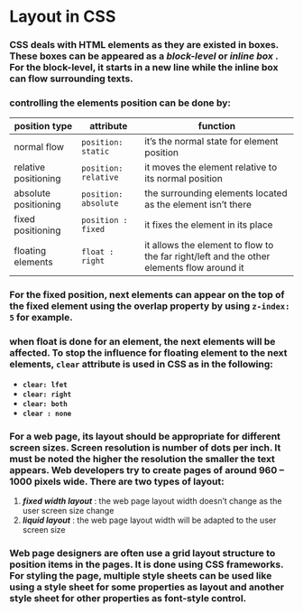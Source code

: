 # Layout in CSS
### CSS deals with HTML elements as they are existed in boxes. These boxes can be appeared as a **_block-level_** or **_inline box_** . For the block-level, it starts in a new line while the inline box can flow surrounding texts.
### controlling the elements position can be done by:

| position type | attribute | function |
| ------------- | --------- | -------- |
| normal flow | `position: static` | it’s the normal state for element position |
| relative positioning | `position: relative` | it moves the element relative to its normal position |
| absolute positioning | `position: absolute` | the surrounding elements located as the element isn’t there |
| fixed positioning | `position : fixed` | it fixes the element in its place | 
| floating elements | `float : right` | it allows the element to flow to the far right/left and the other elements flow around it |

### For the fixed position, next elements can appear on the top of the fixed element using the overlap property by using `z-index: 5` for example.
### when float is done for an element, the next elements will be affected. To stop the influence for floating element to the next elements, `clear` attribute is used in CSS as in the following:
  - **`clear: lfet`**
  - **`clear: right`**
  - **`clear: both`**
  - **`clear : none`**
### For a web page, its layout should be appropriate for different screen sizes. Screen resolution is number of dots per inch. It must be noted the higher the resolution the smaller the text appears. Web developers try to create pages of around 960 – 1000 pixels wide. There are two types of layout:

  1. **_fixed width layout_** : the web page layout width doesn’t change as the user screen size change
  2. **_liquid layout_** : the web page layout width will be adapted to the user screen size

### Web page designers are often use a grid layout structure to position items in the pages. It is done using CSS frameworks. For styling the page, multiple style sheets can be used like using a style sheet for some properties as layout and another style sheet for other properties as font-style control. 
